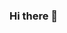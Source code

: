 ### Hi there 👋

<!--
**Jussif/jussif** is a ✨ _special_ ✨ repository because its `README.md` (this file) appears on your GitHub profile.

Here are some ideas to get you started:

- 🔭 I’m currently working on Characterization of the Vehicle to Vehicle (V2V) communication channel using Software Defined Radio (SDR).
- 🌱 I’m currently improving my programming skills using Python and C++ languages. 
- 👯 I’m looking to collaborate on open source projects. 
- 🤔 I’m looking for help with Python and C++ languages.
- 💬 Ask me about Python skills.
- 📫 How to reach me: [Linkedin]
- ⚡ Fun fact: Love astronomy!
-->

